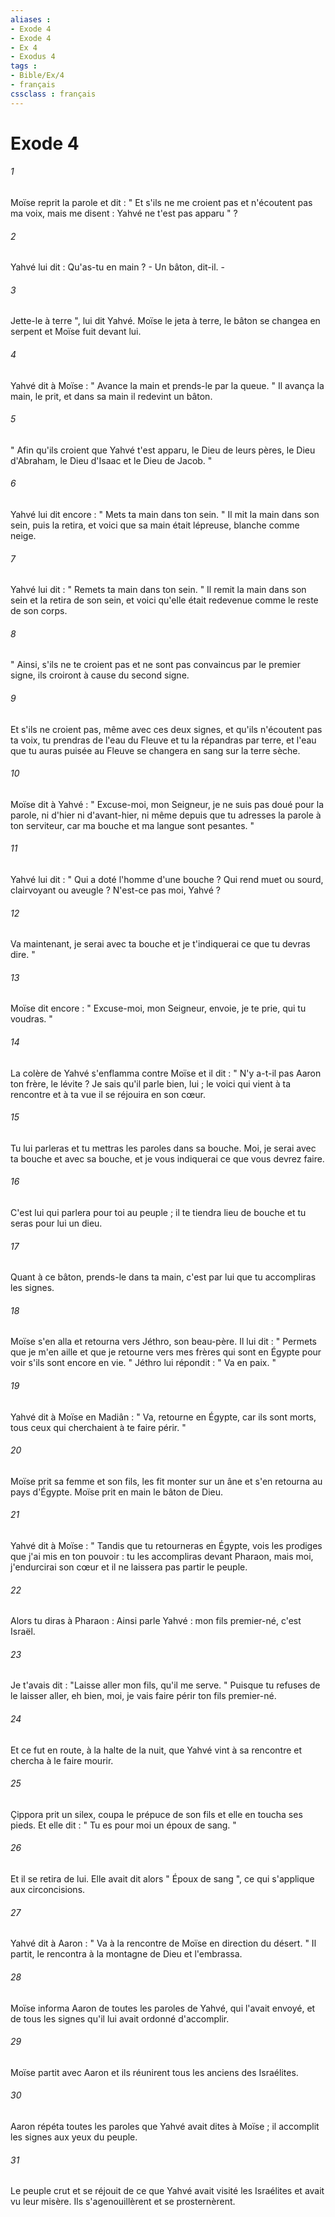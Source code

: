```yaml
---
aliases : 
- Exode 4
- Exode 4
- Ex 4
- Exodus 4
tags : 
- Bible/Ex/4
- français
cssclass : français
---
```


# Exode 4

###### 1
Moïse reprit la parole et dit : " Et s'ils ne me croient pas et n'écoutent pas ma voix, mais me disent : Yahvé ne t'est pas apparu " ? 
###### 2
Yahvé lui dit : Qu'as-tu en main ? - Un bâton, dit-il. - 
###### 3
Jette-le à terre ", lui dit Yahvé. Moïse le jeta à terre, le bâton se changea en serpent et Moïse fuit devant lui. 
###### 4
Yahvé dit à Moïse : " Avance la main et prends-le par la queue. " Il avança la main, le prit, et dans sa main il redevint un bâton. 
###### 5
" Afin qu'ils croient que Yahvé t'est apparu, le Dieu de leurs pères, le Dieu d'Abraham, le Dieu d'Isaac et le Dieu de Jacob. "
###### 6
Yahvé lui dit encore : " Mets ta main dans ton sein. " Il mit la main dans son sein, puis la retira, et voici que sa main était lépreuse, blanche comme neige. 
###### 7
Yahvé lui dit : " Remets ta main dans ton sein. " Il remit la main dans son sein et la retira de son sein, et voici qu'elle était redevenue comme le reste de son corps. 
###### 8
" Ainsi, s'ils ne te croient pas et ne sont pas convaincus par le premier signe, ils croiront à cause du second signe. 
###### 9
Et s'ils ne croient pas, même avec ces deux signes, et qu'ils n'écoutent pas ta voix, tu prendras de l'eau du Fleuve et tu la répandras par terre, et l'eau que tu auras puisée au Fleuve se changera en sang sur la terre sèche. 
###### 10
Moïse dit à Yahvé : " Excuse-moi, mon Seigneur, je ne suis pas doué pour la parole, ni d'hier ni d'avant-hier, ni même depuis que tu adresses la parole à ton serviteur, car ma bouche et ma langue sont pesantes. " 
###### 11
Yahvé lui dit : " Qui a doté l'homme d'une bouche ? Qui rend muet ou sourd, clairvoyant ou aveugle ? N'est-ce pas moi, Yahvé ? 
###### 12
Va maintenant, je serai avec ta bouche et je t'indiquerai ce que tu devras dire. "
###### 13
Moïse dit encore : " Excuse-moi, mon Seigneur, envoie, je te prie, qui tu voudras. " 
###### 14
La colère de Yahvé s'enflamma contre Moïse et il dit : " N'y a-t-il pas Aaron ton frère, le lévite ? Je sais qu'il parle bien, lui ; le voici qui vient à ta rencontre et à ta vue il se réjouira en son cœur. 
###### 15
Tu lui parleras et tu mettras les paroles dans sa bouche. Moi, je serai avec ta bouche et avec sa bouche, et je vous indiquerai ce que vous devrez faire. 
###### 16
C'est lui qui parlera pour toi au peuple ; il te tiendra lieu de bouche et tu seras pour lui un dieu. 
###### 17
Quant à ce bâton, prends-le dans ta main, c'est par lui que tu accompliras les signes. 
###### 18
Moïse s'en alla et retourna vers Jéthro, son beau-père. Il lui dit : " Permets que je m'en aille et que je retourne vers mes frères qui sont en Égypte pour voir s'ils sont encore en vie. " Jéthro lui répondit : " Va en paix. "
###### 19
Yahvé dit à Moïse en Madiân : " Va, retourne en Égypte, car ils sont morts, tous ceux qui cherchaient à te faire périr. " 
###### 20
Moïse prit sa femme et son fils, les fit monter sur un âne et s'en retourna au pays d'Égypte. Moïse prit en main le bâton de Dieu. 
###### 21
Yahvé dit à Moïse : " Tandis que tu retourneras en Égypte, vois les prodiges que j'ai mis en ton pouvoir : tu les accompliras devant Pharaon, mais moi, j'endurcirai son cœur et il ne laissera pas partir le peuple. 
###### 22
Alors tu diras à Pharaon : Ainsi parle Yahvé : mon fils premier-né, c'est Israël. 
###### 23
Je t'avais dit : "Laisse aller mon fils, qu'il me serve. " Puisque tu refuses de le laisser aller, eh bien, moi, je vais faire périr ton fils premier-né. 
###### 24
Et ce fut en route, à la halte de la nuit, que Yahvé vint à sa rencontre et chercha à le faire mourir. 
###### 25
Çippora prit un silex, coupa le prépuce de son fils et elle en toucha ses pieds. Et elle dit : " Tu es pour moi un époux de sang. " 
###### 26
Et il se retira de lui. Elle avait dit alors " Époux de sang ", ce qui s'applique aux circoncisions. 
###### 27
Yahvé dit à Aaron : " Va à la rencontre de Moïse en direction du désert. " Il partit, le rencontra à la montagne de Dieu et l'embrassa. 
###### 28
Moïse informa Aaron de toutes les paroles de Yahvé, qui l'avait envoyé, et de tous les signes qu'il lui avait ordonné d'accomplir. 
###### 29
Moïse partit avec Aaron et ils réunirent tous les anciens des Israélites. 
###### 30
Aaron répéta toutes les paroles que Yahvé avait dites à Moïse ; il accomplit les signes aux yeux du peuple. 
###### 31
Le peuple crut et se réjouit de ce que Yahvé avait visité les Israélites et avait vu leur misère. Ils s'agenouillèrent et se prosternèrent. 

